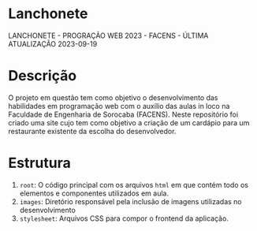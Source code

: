 # Lanchonete
LANCHONETE - PROGRAÇÃO WEB 2023 - FACENS - ÚLTIMA ATUALIZAÇÃO 2023-09-19

# Descrição 
O projeto em questão tem como objetivo o desenvolvimento das habilidades em programação web com o auxílio das aulas in loco na Faculdade de Engenharia de Sorocaba (FACENS). Neste repositório foi criado uma site cujo tem como objetivo a criação de um cardápio para um restaurante existente da escolha do desenvolvedor.

# Estrutura
1. `root`: O código principal com os arquivos `html` em que contém todo os elementos e componentes utilizados em aula.
2. `images`: Diretório responsável pela inclusão de imagens utilizadas no desenvolvimento
3. `stylesheet`: Arquivos CSS para compor o frontend da aplicação.
